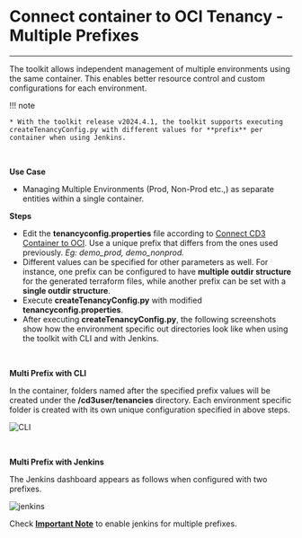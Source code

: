 # **Connect container to OCI Tenancy - Multiple Prefixes**
---

The toolkit allows independent management of multiple environments using the same container. This enables better resource control and custom configurations for each environment. 


!!! note 

    * With the toolkit release v2024.4.1, the toolkit supports executing createTenancyConfig.py with different values for **prefix** per container when using Jenkins.

<br>

**Use Case**

* Managing Multiple Environments (Prod, Non-Prod etc.,) as separate entities within a single container.


**Steps**

* Edit the **tenancyconfig.properties** file according to [Connect CD3 Container to OCI](connect-container-to-oci-tenancy.md). Use a unique prefix that differs from the ones used previously. *Eg:  demo_prod,  demo_nonprod.*
* Different values can be specified for other parameters as well. For instance, one prefix can be configured to have **multiple outdir structure** for the generated terraform files, while another prefix can be set with a **single outdir structure**.
* Execute **createTenancyConfig.py** with modified **tenancyconfig.properties**.
* After executing **createTenancyConfig.py**, the following screenshots show how the environment specific out directories look like when using the toolkit with CLI and with Jenkins.

<br>

**Multi Prefix with CLI**

In the container, folders named after the specified prefix values will be created under the **/cd3user/tenancies** directory. Each environment specific folder is created with its own unique configuration specified in above steps.

![CLI](../images/multiple-prefixes-cli.jpg)

<br>

**Multi Prefix with Jenkins**

The Jenkins dashboard appears as follows when configured with two prefixes.

![jenkins](../images/multiple-prefixes-jenkins.jpg)


Check <a href=../cd3-jenkins#bootstrapping-of-jenkins-in-the-toolkit> <b>Important Note</b></a> to enable jenkins for multiple prefixes.
